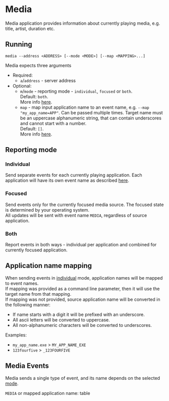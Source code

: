 # Media

Media application provides information about currently playing media, e.g. title, artist, duration etc.

## Running

```
media --address <ADDRESS> [--mode <MODE>] [--map <MAPPING>...]
```

Media expects three arguments

- Required:
    - `a`/`address` - server address
- Optional:
    - `m`/`mode` - reporting mode - `individual`, `focused` or `both`.   
      Default: `both`.  
      More info [here](#reporting-mode).
    - `map` - map input application name to an event name, e.g. `--map "my_app_name=APP"`. Can be passed multiple
      times. Target name must be an uppercase alphanumeric string, that can contain underscores and cannot start with a
      number.   
      Default: `[]`.  
      More info [here](#application-name-mapping).

## Reporting mode

### Individual

Send separate events for each currently playing application. Each application will have its own event name as
described [here](#application-name-mapping).

### Focused

Send events only for the currently focused media source. The focused state is determined by your operating system.  
All updates will be sent with event name `MEDIA`, regardless of source application.

### Both

Report events in both ways - individual per application and combined for currently focused application.

## Application name mapping

When sending events in [individual](#individual) mode, application names will be mapped to event names.  
If mapping was provided as a command line parameter, then it will use the target name from that mapping.  
If mapping was not provided, source application name will be converted in the following manner:

- If name starts with a digit it will be prefixed with an underscore.
- All ascii letters will be converted to uppercase.
- All non-alphanumeric characters will be converted to underscores.

Examples:

- `my_app_name.exe` > `MY_APP_NAME_EXE`
- `123fourfive` > `_123FOURFIVE`

## Media Events

Media sends a single type of event, and its name depends on the selected [mode](#reporting-mode).

`MEDIA` or mapped application name: table